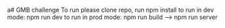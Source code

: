 a# GMB challenge
To run please clone repo, run npm install
to run in dev mode: npm run dev
to run in prod mode: npm run build --> npm run server
